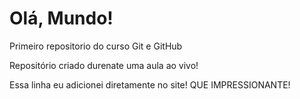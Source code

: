 # Olá, Mundo!
Primeiro repositorio do curso Git e GitHub

Repositório criado durenate uma aula ao vivo!

Essa linha eu adicionei diretamente no site! QUE IMPRESSIONANTE!
